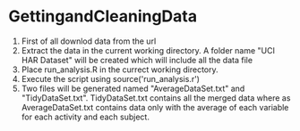 # GettingandCleaningData 
1. First of all downlod data from the url
2. Extract the data in the current working directory. A folder name "UCI HAR Dataset" will be created which will include all the data file
3. Place run_analysis.R in the currect working directory.
4. Execute the script using source('run_analysis.r')
5. Two files will be generated named "AverageDataSet.txt" and "TidyDataSet.txt". 
TidyDataSet.txt contains all the merged data where as AverageDataSet.txt contains data only with the average of each variable for each activity and each subject.